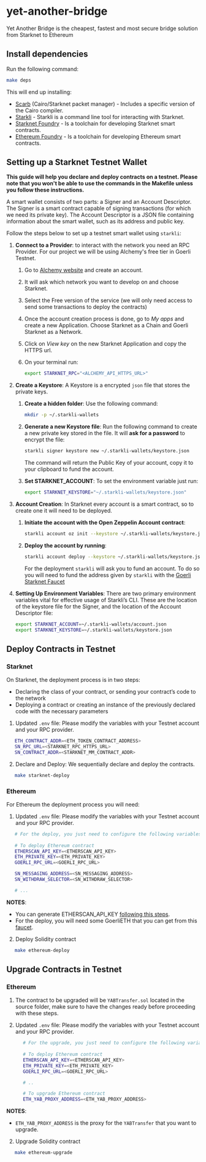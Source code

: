 # yet-another-bridge

Yet Another Bridge is the cheapest, fastest and most secure bridge solution from Starknet to Ethereum

## Install dependencies

Run the following command:

```bash
make deps
```

This will end up installing:

- [Scarb](https://docs.swmansion.com/scarb) (Cairo/Starknet packet manager) -
  Includes a specific version of the Cairo compiler.
- [Starkli](https://github.com/xJonathanLEI/starkli) - Starkli is a command line tool for interacting with Starknet.
- [Starknet Foundry](https://foundry-rs.github.io/starknet-foundry/) - Is a toolchain for developing Starknet smart contracts.
- [Ethereum Foundry](https://book.getfoundry.sh/) - Is a toolchain for developing Ethereum smart contracts.

## Setting up a Starknet Testnet Wallet

**This guide will help you declare and deploy contracts on a testnet. Please
note that you won't be able to use the commands in the Makefile unless you
follow these instructions.**

A smart wallet consists of two parts: a Signer and an Account Descriptor. The
Signer is a smart contract capable of signing transactions (for which we need
its private key). The Account Descriptor is a JSON file containing information
about the smart wallet, such as its address and public key.

Follow the steps below to set up a testnet smart wallet using `starkli`:

1. **Connect to a Provider**: to interact with the network you need an RPC
   Provider. For our project we will be using Alchemy's free tier in Goerli
   Testnet.

   1. Go to [Alchemy website](https://www.alchemy.com/) and create an account.
   2. It will ask which network you want to develop on and choose Starknet.
   3. Select the Free version of the service (we will only need access to send
      some transactions to deploy the contracts)
   4. Once the account creation process is done, go to _My apps_ and create a
      new Application. Choose Starknet as a Chain and Goerli Starknet as a
      Network.
   5. Click on _View key_ on the new Starknet Application and copy the HTTPS
      url.
   6. On your terminal run:

      ```bash
      export STARKNET_RPC="<ALCHEMY_API_HTTPS_URL>"
      ```
2. **Create a Keystore**: A Keystore is a encrypted `json` file that stores the
   private keys.

   1. **Create a hidden folder**: Use the following command:

      ```bash
      mkdir -p ~/.starkli-wallets
      ```
   2. **Generate a new Keystore file**: Run the following command to create a
      new private key stored in the file. It will **ask for a password** to
      encrypt the file:

      ```bash
      starkli signer keystore new ~/.starkli-wallets/keystore.json
      ```

      The command will return the Public Key of your account, copy it to your
      clipboard to fund the account.
   3. **Set STARKNET_ACCOUNT**: To set the environment variable just run:

      ```bash
      export STARKNET_KEYSTORE="~/.starkli-wallets/keystore.json"
      ```
3. **Account Creation**: In Starknet every account is a smart contract, so to
   create one it will need to be deployed.

   1. **Initiate the account with the Open Zeppelin Account contract**:

      ```bash
      starkli account oz init --keystore ~/.starkli-wallets/keystore.json ~/.starkli-wallets/account.json
      ```
   2. **Deploy the account by running**:

      ```bash
      starkli account deploy --keystore ~/.starkli-wallets/keystore.json ~/.starkli-wallets/account.json
      ```

      For the deployment `starkli` will ask you to fund an account. To do so
      you will need to fund the address given by `starkli` with the
      [Goerli Starknet Faucet](https://faucet.goerli.starknet.io)
4. **Setting Up Environment Variables**: There are two primary environment
   variables vital for effective usage of Starkli’s CLI. These are the location
   of the keystore file for the Signer, and the location of the Account
   Descriptor file:

   ```bash
   export STARKNET_ACCOUNT=~/.starkli-wallets/account.json
   export STARKNET_KEYSTORE=~/.starkli-wallets/keystore.json
   ```

## Deploy Contracts in Testnet

### Starknet
On Starknet, the deployment process is in two steps:

- Declaring the class of your contract, or sending your contract’s code to the
  network
- Deploying a contract or creating an instance of the previously declared code
  with the necessary parameters

1. Updated `.env` file: Please modify the variables with your Testnet account and your RPC provider.

```bash
   ETH_CONTRACT_ADDR=<ETH_TOKEN_CONTRACT_ADDRESS>
   SN_RPC_URL=<STARKNET_RPC_HTTPS_URL>
   SN_CONTRACT_ADDR=<STARKNET_MM_CONTRACT_ADDR>
```
2. Declare and Deploy: We sequentially declare and deploy the contracts.

```bash
   make starknet-deploy
```

### Ethereum

For Ethereum the deployment process you will need:

1. Updated `.env` file: Please modify the variables with your Testnet account and your RPC provider.

```bash
   # For the deploy, you just need to configure the following variables in the .env file on the contracts/solidity/ folder
   
   # To deploy Ethereum contract 
   ETHERSCAN_API_KEY=<ETHERSCAN_API_KEY>
   ETH_PRIVATE_KEY=<ETH_PRIVATE_KEY>
   GOERLI_RPC_URL=<GOERLI_RPC_URL>

   SN_MESSAGING_ADDRESS=<SN_MESSAGING_ADDRESS>
   SN_WITHDRAW_SELECTOR=<SN_WITHDRAW_SELECTOR> 

   # ...
```

**NOTES**:
- You can generate ETHERSCAN_API_KEY [following this steps](https://docs.etherscan.io/getting-started/viewing-api-usage-statistics).
- For the deploy, you will need some GoerliETH that you can get from this [faucet](https://goerlifaucet.com/).

2. Deploy Solidity contract

```bash
   make ethereum-deploy
```

## Upgrade Contracts in Testnet

### Ethereum
1. The contract to be upgraded will be `YABTransfer.sol` located in the source folder, make sure to have the changes ready before proceeding with these steps.

2. Updated `.env` file: Please modify the variables with your Testnet account and your RPC provider.

```bash
      # For the upgrade, you just need to configure the following variables in the .env file on the contracts/solidity/ folder
      
      # To deploy Ethereum contract 
      ETHERSCAN_API_KEY=<ETHERSCAN_API_KEY>
      ETH_PRIVATE_KEY=<ETH_PRIVATE_KEY>
      GOERLI_RPC_URL=<GOERLI_RPC_URL>

      # ..

      # To upgrade Ethereum contract 
      ETH_YAB_PROXY_ADDRESS=<ETH_YAB_PROXY_ADDRESS> 
```

**NOTES**:
- `ETH_YAB_PROXY_ADDRESS` is the proxy for the `YABTransfer` that you want to upgrade.

2. Upgrade Solidity contract

```bash
   make ethereum-upgrade
```
